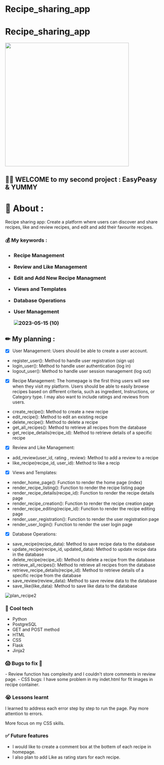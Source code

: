 # Recipe_sharing_app

# Recipe_sharing_app
<img src="https://github.com/afsharhadis123/Recipe_sharing_app/assets/129059226/0bf8e62d-994f-415b-9403-33d43065bbb1)" max-width="100" height="400" >

<h2> 🙋‍♀️ WELCOME to my second project : EasyPeasy & YUMMY </h2>


<h1> 📝 About : </h1> 

Recipe sharing app: Create a platform where users can discover and share recipes, like and review recipes, and edit and add their favourite recipes.

<h3> 💰 My keywords :<h3>

- Recipe Management
- Review and Like Management
- Edit and Add New Recipe Managment
- Views and Templates
- Database Operations
- User Management
  
  ![2023-05-15 (10)](https://github.com/afsharhadis123/Recipe_sharing_app/assets/129059226/7bcb3c1d-05f3-47bc-8045-289a40f5e061)

<h2> ✏ My planning :</h2>
  
  -  [X]  User Management: Users should be able to create a user account.
  - register_user(): Method to handle user registration (sign up)
  - login_user(): Method to handle user authentication (log in)
  - logout_user(): Method to handle user session management (log out)
  -  [X]  Recipe Management: The homepage is the first thing users will see when they visit my platform. Users should be able to easily browse recipes based on different criteria, such as ingredient, Instructions, or Category type. I may also want to include ratings and reviews from users.
  - create_recipe(): Method to create a new recipe
  - edit_recipe(): Method to edit an existing recipe
  - delete_recipe(): Method to delete a recipe
  - get_all_recipes(): Method to retrieve all recipes from the database
  - get_recipe_details(recipe_id): Method to retrieve details of a specific recipe
  -  [X] Review and Like Management:
  - add_review(user_id, rating , review): Method to add a review to a recipe
  - like_recipe(recipe_id, user_id): Method to like a recip 
  -  [X] Views and Templates:
  - render_home_page(): Function to render the home page (index)
  - render_recipe_listing(): Function to render the recipe listing page
  - render_recipe_details(recipe_id): Function to render the recipe details page
  - render_recipe_creation(): Function to render the recipe creation page
  - render_recipe_editing(recipe_id): Function to render the recipe editing page
  - render_user_registration(): Function to render the user registration page
  - render_user_login(): Function to render the user login page
   -  [X] Database Operations:
  - save_recipe(recipe_data): Method to save recipe data to the database
  - update_recipe(recipe_id, updated_data): Method to update recipe data in the database
  - delete_recipe(recipe_id): Method to delete a recipe from the database
  - retrieve_all_recipes(): Method to retrieve all recipes from the database
  - retrieve_recipe_details(recipe_id): Method to retrieve details of a specific recipe from the database
  - save_review(review_data): Method to save review data to the database
  - save_like(like_data): Method to save like data to the database
  
  ![plan_recipe2](https://github.com/afsharhadis123/Recipe_sharing_app/assets/129059226/0a01eea4-62d1-4078-ab77-4b2bb09f2885)

  <h3> 🚀 Cool tech </h3>
  
  - Python
  - PostgreSQL
  - GET and POST method
  - HTML
  - CSS
  - Flask
  - Jinja2
  
  <h3> 😱 Bugs to fix 💩 </h3>
  - Review function has complexity and I couldn't store comments in review page.
  - CSS bugs: I have some problem in my indet.html for fit images in recipe container.
  
 
  <h3> 😭 Lessons learnt </h3> 
  <p> I learned to address each error step by step to run the page. Pay more attention to errors. </p>
  <p> More focus on my CSS skills.</p>
  
  <h3> ✅  Future features </h3>
  
  - I would like to create a comment box at the bottem of each recipe in homepage.
  - I also plan to add Like as rating stars for each recipe.
 